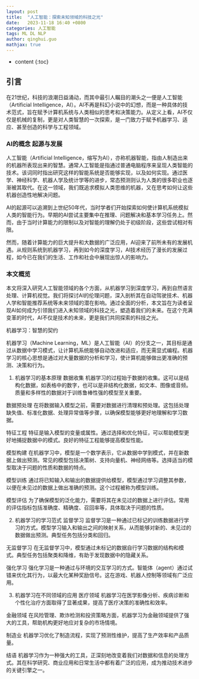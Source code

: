 ```yaml
---
layout: post
title:  "人工智能：探索未知领域的科技之光"
date:   2023-11-18 16:40 +0800
categories: 人工智能  
tags: ML DL NLP
author: qinghui.guo
mathjax: true
---
```

* content
{:toc}

## 引言
在21世纪，科技的浪潮日益涌动，而其中最引人瞩目的潮头之一便是人工智能（Artificial Intelligence，AI）。AI不再是科幻小说中的幻想，而是一种具体的技术范式，旨在赋予计算机系统与人类相似的思考和决策能力。从定义上看，AI不仅仅是机械的复制，更是对人类智慧的一次探索，是一门致力于赋予机器学习、适应、甚至创造的科学与工程领域。

### AI的概念 起源与发展

人工智能（Artificial Intelligence，缩写为AI），亦称机器智能，指由人制造出来的机器所表现出来的智慧。通常人工智能是指通过普通电脑程序来呈现人类智能的技术。该词同时指出研究这样的智能系统是否能够实现，以及如何实现。通过医学、神经科学、机器人学及统计学等的进步，常态预测则认为人类的很多职业也逐渐被其取代。在这一领域，我们既追求模拟人类思维的机器，又在思考如何让这些机器创造性地解决问题。

AI的起源可以追溯到上世纪50年代，当时学者们开始探索如何使计算机系统模拟人类的智能行为。早期的AI尝试主要集中在推理、问题解决和基本学习任务上。然而，由于当时计算能力的限制以及对智能的理解仍处于初级阶段，这些尝试相对有限。

然而，随着计算能力的巨大提升和大数据的广泛应用，AI迎来了前所未有的发展机遇。从规则系统到机器学习，再到如今的深度学习，AI技术经历了漫长的发展过程，如今已在我们的生活、工作和社会中展现出惊人的影响力。

### 本文概览

本文将深入研究人工智能领域的各个方面，从机器学习到深度学习，再到自然语言处理、计算机视觉。我们将探讨AI的伦理问题，深入剖析其在自动驾驶技术、机器人学和智能推荐系统等未来领域的潜在影响。通过全面的分析，本文旨在为读者呈现AI如何成为引领我们进入未知领域的科技之光，塑造着我们的未来。在这个充满变革的时代，AI不仅是技术的未来，更是我们共同探索的科技之光。



机器学习：智慧的契约

机器学习（Machine Learning，ML）是人工智能（AI）的分支之一，其目标是通过从数据中学习模式，让计算机系统能够自动改进和适应，而无需显式编程。机器学习的核心思想是通过对大量数据的分析和学习，使计算机能够做出更准确的预测、决策和行为。

1. 机器学习的基本原理
数据收集
机器学习的过程始于数据的收集。这可以是结构化数据，如表格中的数字，也可以是非结构化数据，如文本、图像或音频。质量和多样性的数据对于训练鲁棒性强的模型至关重要。

数据预处理
在将数据输入模型之前，需要对数据进行清理和预处理。这包括处理缺失值、标准化数据、处理异常值等步骤，以确保模型能够更好地理解和学习数据。

特征工程
特征是输入模型的变量或属性。通过选择和优化特征，可以帮助模型更好地捕捉数据中的模式。良好的特征工程能够提高模型性能。

模型构建
在机器学习中，模型是一个数学表示，它从数据中学到模式，并在新数据上做出预测。常见的模型包括决策树、支持向量机、神经网络等。选择适当的模型取决于问题的性质和数据的特点。

模型训练
通过将已知输入和输出的数据提供给模型，模型通过学习调整其参数，以便在未见过的数据上做出准确的预测。这个过程被称为模型训练。

模型评估
为了确保模型的泛化能力，需要将其在未见过的数据上进行评估。常用的评估指标包括准确度、精确度、召回率等，具体取决于问题的性质。

2. 机器学习的学习范式
监督学习
监督学习是一种通过已标记的训练数据进行学习的方式。模型学习输入和输出之间的映射关系，从而能够对新的、未见过的数据做出预测。典型任务包括分类和回归。

无监督学习
在无监督学习中，模型通过未标记的数据自行学习数据的结构和模式。典型任务包括聚类和降维，有助于发现数据中的隐藏关系。

强化学习
强化学习是一种通过与环境的交互学习的方式。智能体（agent）通过试错来优化其行为，以最大化某种奖励信号。这在游戏、机器人控制等领域有广泛应用。

3. 机器学习在不同领域的应用
医疗领域
机器学习在医学影像分析、疾病诊断和个性化治疗方面取得了显著成果，提高了医疗决策的准确性和效率。

金融领域
在风险管理、欺诈检测和投资策略方面，机器学习为金融领域提供了强大的工具，帮助机构更好地应对复杂的市场情境。

制造业
机器学习优化了制造流程，实现了预测性维护，提高了生产效率和产品质量。

结语
机器学习作为一种强大的工具，正深刻地改变着我们对数据和信息的处理方式。其在科学研究、商业应用和日常生活中都有着广泛的应用，成为推动技术进步的关键引擎之一。
